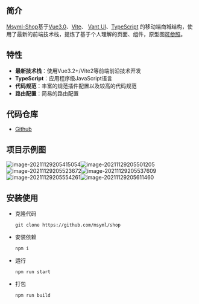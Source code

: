 ## 简介

[Msyml-Shop](https://github.com/msyml/shop)基于[Vue3.0](https://github.com/vuejs/vue-next)、[Vite](https://github.com/vitejs/vite)、 [Vant UI](https://vant-contrib.gitee.io/vant/v3/#/zh-CN/home)、[TypeScript](https://www.typescriptlang.org/) 的移动端商城结构，使用了最新的前端技术栈，提炼了基于个人理解的页面、组件，原型图[可参照](https://www.figma.com/file/3MRhnabfhlwA9SmAbbC9tf/Grocery-app-(Community))。

## 特性

- **最新技术栈**：使用Vue3.2+/Vite2等前端前沿技术开发
- **TypeScript**：应用程序级JavaScript语言
- **代码规范**：丰富的规范插件配置以及较高的代码规范
- **路由配置**：简易的路由配置

## 代码仓库

- [Github](https://github.com/msyml/shop)

## 项目示例图

![image-20211129205415054](https://qiniu.msyml.cn/blog/20211129205415.png)![image-20211129205501205](https://qiniu.msyml.cn/blog/20211129205501.png)![image-20211129205523672](https://qiniu.msyml.cn/blog/20211129205523.png)![image-20211129205537609](https://qiniu.msyml.cn/blog/20211129205537.png)![image-20211129205554261](https://qiniu.msyml.cn/blog/20211129205554.png)![image-20211129205611460](https://qiniu.msyml.cn/blog/20211129205611.png)

## 安装使用

- 克隆代码

  ```shell
  git clone https://github.com/msyml/shop
  ```

- 安装依赖

  ```shell
  npm i
  ```

- 运行

  ```shell
  npm run start
  ```

- 打包

  ```shell
  npm run build
  ```

  
